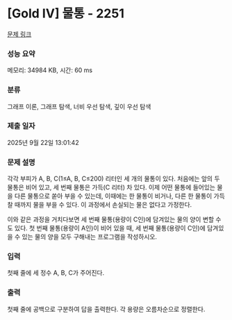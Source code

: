 # [Gold IV] 물통 - 2251 

[문제 링크](https://www.acmicpc.net/problem/2251) 

### 성능 요약

메모리: 34984 KB, 시간: 60 ms

### 분류

그래프 이론, 그래프 탐색, 너비 우선 탐색, 깊이 우선 탐색

### 제출 일자

2025년 9월 22일 13:01:42

### 문제 설명

<p>각각 부피가 A, B, C(1≤A, B, C≤200) 리터인 세 개의 물통이 있다. 처음에는 앞의 두 물통은 비어 있고, 세 번째 물통은 가득(C 리터) 차 있다. 이제 어떤 물통에 들어있는 물을 다른 물통으로 쏟아 부을 수 있는데, 이때에는 한 물통이 비거나, 다른 한 물통이 가득 찰 때까지 물을 부을 수 있다. 이 과정에서 손실되는 물은 없다고 가정한다.</p>

<p>이와 같은 과정을 거치다보면 세 번째 물통(용량이 C인)에 담겨있는 물의 양이 변할 수도 있다. 첫 번째 물통(용량이 A인)이 비어 있을 때, 세 번째 물통(용량이 C인)에 담겨있을 수 있는 물의 양을 모두 구해내는 프로그램을 작성하시오.</p>

### 입력 

 <p>첫째 줄에 세 정수 A, B, C가 주어진다.</p>

### 출력 

 <p>첫째 줄에 공백으로 구분하여 답을 출력한다. 각 용량은 오름차순으로 정렬한다.</p>

